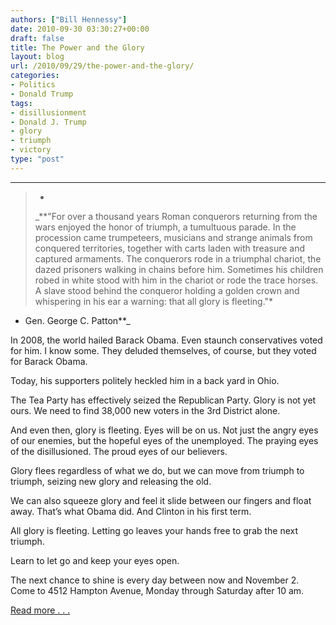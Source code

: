 ```yaml
---
authors: ["Bill Hennessy"]
date: 2010-09-30 03:30:27+00:00
draft: false
title: The Power and the Glory
layout: blog
url: /2010/09/29/the-power-and-the-glory/
categories:
- Politics
- Donald Trump
tags:
- disillusionment
- Donald J. Trump
- glory
- triumph
- victory
type: "post"
---
```


****    

>*
> 
> _**"For over a thousand years Roman conquerors returning from the wars enjoyed the honor of triumph, a tumultuous parade. In the procession came trumpeteers, musicians and strange animals from conquered territories, together with carts laden with treasure and captured armaments. The conquerors rode in a triumphal chariot, the dazed prisoners walking in chains before him. Sometimes his children robed in white stood with him in the chariot or rode the trace horses. A slave stood behind the conqueror holding a golden crown and whispering in his ear a warning: that all glory is fleeting."*
- Gen. George C. Patton**_
> 
>   

 

In 2008, the world hailed Barack Obama. Even staunch conservatives voted for him. I know some. They deluded themselves, of course, but they voted for Barack Obama.

 

Today, his supporters politely heckled him in a back yard in Ohio. 

 

The Tea Party has effectively seized the Republican Party. Glory is not yet ours. We need to find 38,000 new voters in the 3rd District alone.

 

And even then, glory is fleeting. Eyes will be on us. Not just the angry eyes of our enemies, but the hopeful eyes of the unemployed. The praying eyes of the disillusioned. The proud eyes of our believers.

 

Glory flees regardless of what we do, but we can move from triumph to triumph, seizing new glory and releasing the old. 

 

We can also squeeze glory and feel it slide between our fingers and float away. That’s what Obama did. And Clinton in his first term.

 

All glory is fleeting. Letting go leaves your hands free to grab the next triumph.

 

Learn to let go and keep your eyes open.

 

The next chance to shine is every day between now and November 2. Come to 4512 Hampton Avenue, Monday through Saturday after 10 am.

 

[Read more . . .](https://www.usnewslink.com/fleetingglory.htm)
